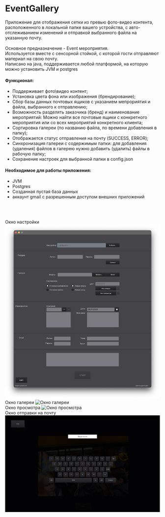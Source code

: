 # EventGallery

Приложение для отображения сетки из превью фото-видео контента, расположенного в локальной папке вашего устройства, с авто-отслеживанием изменений и отправкой выбранного файла на указанную почту.
<br>
<br>Основное предназначение - Event мероприятия.<br>Используется вместе с сенсорной стойкой, с которой гости отправляют материал на свою почту.
<br>Написано на java, поддерживается любой платформой, на которую можно установить JVM и postgres
#### Функционал:
+ Поддерживает фото\видео контент;
+ Установка цвета фона или изображения (брендирование);
+ Сбор базы данных почтовых ящиков с указанием мепрориятия и файла, выбранного к отправлению;
+ Возможность разделять заказчика (бренд) и наименование мероприятий: Можно найти все почтовые ящики с конкретного мероприятия или со всех мероприятий конкретного клиента;
+ Сортировка галереи (по названию файла, по времени добавления в папку);
+ Отображается статус отправления на почту (SUCCESS, ERROR);
+ Синхронизация галереи с содержимым папки: для добавления (удаления) файлов в галерею нужно добавить (удалить) файлы в рабочую папку;
+ Сохранение настроек для выбранной папки в config.json

#### Необходимое для работы приложения:
+ JVM
+ Postgres
+ Созданная пустая база данных
+ аккаунт gmail с разрешенным доступом внешних приложений
<br>
<br>
<br>
Окно настройки
<img src="/src/main/resources/readmeImages/setupwindow.png" alt="Окно настройки" title="Окно настройки" />
<br>
Окно галереи
<img src="/src/main/resources/readmeImages/galleryview.png" alt="Окно галереи" title="Окно галереи" />
<br>
Окно просмотра
<img src="/src/main/resources/readmeImages/imagemediaview.png" alt="Окно просмотра" title="Окно просмотра" />
<br>
Окно отправки на почту
<img src="/src/main/resources/readmeImages/keyboard.png" alt="Окно отправки на почту" title="Окно отправки на почту" />

